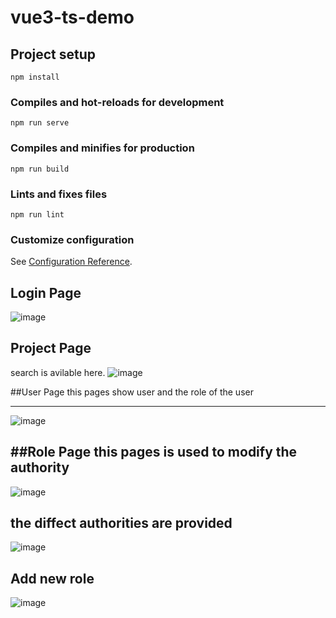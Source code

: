 # vue3-ts-demo

## Project setup
```
npm install
```

### Compiles and hot-reloads for development
```
npm run serve
```

### Compiles and minifies for production
```
npm run build
```

### Lints and fixes files
```
npm run lint
```

### Customize configuration
See [Configuration Reference](https://cli.vuejs.org/config/).


## Login Page 
![image](https://user-images.githubusercontent.com/75529294/189635995-5b50e589-85e3-421e-991a-0cc344ebd074.png)

## Project Page
search is avilable here. 
![image](https://user-images.githubusercontent.com/75529294/189636364-e567640f-88b7-4bef-b134-cb8920b5c5bc.png)

##User Page 
this pages show user and the role of the user 

---------------------------------------------------------------------------------------------------------------------
![image](https://user-images.githubusercontent.com/75529294/189636616-f0bc814a-2799-45f1-b123-3bcf347aa847.png)

##Role Page
this pages is used to modify the authority 
---------------------------------------------------------------------------------------------------------------------
![image](https://user-images.githubusercontent.com/75529294/189637310-bc433c0c-05bc-4bb6-afda-5e472654f1db.png)

the diffect authorities are provided 
---------------------------------------------------------------------------------------------------------------------
![image](https://user-images.githubusercontent.com/75529294/189637443-131df488-de48-402d-ac04-a7068a73b66c.png)

Add new role 
---------------------------------------------------------------------------------------------------------------------
![image](https://user-images.githubusercontent.com/75529294/189637557-4f7b1a57-738f-4e1a-aff5-9f3d57c0dbe8.png)

